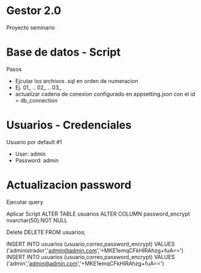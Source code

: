 # Gestor 2.0

Proyecto seminario

# Base de datos - Script

Pasos
- Ejcutar los archivos .sql en orden de numeracion
- Ej. 01_ .. 02_ .. 03_
- actualizar cadena de conexion configurado en appsetting.json con el id = db_connection

# Usuarios - Credenciales

Usuario por default #1
- User: admin
- Password: admin

# Actualizacion password
Ejecutar query

Aplicar Script
ALTER TABLE usuarios ALTER COLUMN password_encrypt nvarchar(50) NOT NULL

Delete
DELETE FROM usuarios;

INSERT INTO usuarios (usuario,correo,password_encrypt) VALUES ('administrador','admin@admin.com','+MKE1emqCFkHIRAhzg+fuA==')
INSERT INTO usuarios (usuario,correo,password_encrypt) VALUES ('admin','admin@admin.com','+MKE1emqCFkHIRAhzg+fuA==')
